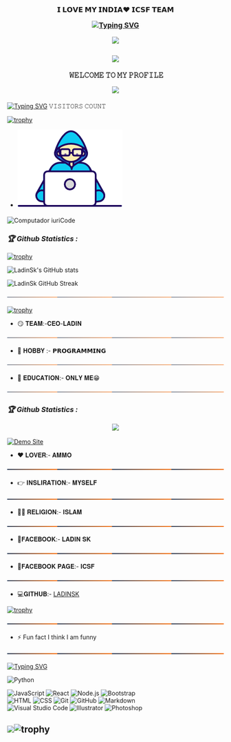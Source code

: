 <h3 align="center">𝗜 𝗟𝗢𝗩𝗘 𝗠𝗬 𝗜𝗡𝗗𝗜𝗔❤️ 𝗜𝗖𝗦𝗙 𝗧𝗘𝗔𝗠
  
<a href="https://git.io/typing-svg"><img src="https://readme-typing-svg.demolab.com?font=Fira+Code&pause=1000&width=435&lines=𝐋𝐀𝐃𝐈𝐍+𝐈𝐂𝐒𝐅+𝐂𝐄𝐎;MY+LOVE+ALLHA;KING+OFF+SEX%3A)+BRAND;FUCK+U+BBY;It'+Ladin+BRAND" alt="Typing SVG" /></a>
<p align="center"><img src="https://img.shields.io/badge/MADE%20IN INDIA-SPAMMAR AND PROGRAMMER-green?colorA=%23ff0000&colorB=%23017e40&style=flat-square">

<h3 align="center">

<img src="https://emoji.discord.st/emojis/768b108d-274f-4f44-a634-8477b16efce7.gif" width="25">

&nbsp; 𝚆𝙴𝙻𝙲𝙾𝙼𝙴 𝚃𝙾 𝙼𝚈 𝙿𝚁𝙾𝙵𝙸𝙻𝙴&nbsp;

<img src="https://emoji.discord.st/emojis/768b108d-274f-4f44-a634-8477b16efce7.gif" width="25">

</h3>

[![Typing SVG](https://readme-typing-svg.herokuapp.com?font=Neuton&size=25&color=30FF40&background=000000&center=true&vCenter=true&width=360&height=60&lines=Hello+World%2C+I'm+PICCI-𐀵𗐵𚰵𘠵𖀵𖠵𙰫Here+🤙;𝙸𝚃'𝚜+𝙽𝙾𝚃+𝙰+𝙹𝚄𝚂𝚃+𝙽𝙰𝙼𝙴+𝙱𝚁𝙾+🥱;𝙸𝚃'𝚜+𝙰+𝙱𝚁𝙰𝙽𝙳+🔥;Respect+𝐋𝐀𝐃𝐈𝐍-CYBER+🥀;Today+I+Will+Tell+You+😇;Please+Follow+My+GitHub+🙏;Thanks+My+All+Friend+🤙+🥰;Love+From+INDIA🇳🇪)](https://git.io/typing-svg)
𝚅𝙸𝚂𝙸𝚃𝙾𝚁𝚂 𝙲𝙾𝚄𝙽𝚃

<a href="https://github.com/LadinSk/LADIN-404"><img title="trophy" src="https://github-profile-trophy.vercel.app/?username=ARIYAN-404-CYBER&theme=monokai"></a>

</p>

- ![Alt text](https://github.com/MRVIVEK-CODER/MRVIVEK-CODER/raw/main/Developer.gif)

<img src="https://i.pinimg.com/originals/77/ca/a3/77caa32884d735d439ade45ba37feaf2.gif" min-width="1500px" max-width="1500px" width="1500px" align="middle" alt="Computador iuriCode">


<h3><b><i>🏆 Github Statistics :</i></b></h3>

<a href="https://github.com/LadinSk/LADIN-404"><img title="trophy" src="https://github-profile-trophy.vercel.app/?username=ARIYAN-404-CYBER&theme=monokai"></a>


![LadinSk's GitHub stats](https://github-readme-stats.vercel.app/api?username=LADINSK&show_icons=true&theme=chartreuse-dark)  

![LadinSk GitHub Streak](https://github-readme-streak-stats.herokuapp.com/?user=Ladinsk&theme=radical)

<img align="center" alt="line" src="https://github.com/DalpatRathore/dalpatrathore/blob/main/assets/images/line-2.svg">

<a href="https://github.com/LadinSk/LADIN-404"><img title="trophy" src="https://github-profile-trophy.vercel.app/?username=ARIYAN-404-CYBER&theme=monokai"></a>

 
- 😏 𝐓𝐄𝐀𝐌:-𝐂𝐄𝐎-𝐋𝐀𝐃𝐈𝐍
 
<img align="center" alt="line" src="https://github.com/DalpatRathore/dalpatrathore/blob/main/assets/images/line-2.svg">
 
- 🤨 𝐇𝐎𝐁𝐁𝐘 :- 𝗣𝗥𝗢𝗚𝗥𝗔𝗠𝗠𝗜𝗡𝗚
 
<img align="center" alt="line" src="https://github.com/DalpatRathore/dalpatrathore/blob/main/assets/images/line-2.svg">
 
- 📕 𝐄𝐃𝐔𝐂𝐀𝐓𝐈𝐎𝐍:- 𝐎𝐍𝐋𝐘 𝐌𝐄😁
 
<img align="center" alt="line" src="https://github.com/DalpatRathore/dalpatrathore/blob/main/assets/images/line-2.svg">

<h3><b><i>🏆 Github Statistics :</i></b></h3>
<p align="center">
  <img src="https://i.imgur.com/GZHodUG.png" width="100px"/><p align="center">
  

[![Demo Site](https://user-images.githubusercontent.com/20955511/114579753-dbac8780-9c86-11eb-97dd-207039f67d20.gif "Demo Site")](http://streak-stats.demolab.com/demo/)

 
- ❤ 𝐋𝐎𝐕𝐄𝐑:- 𝐀𝐌𝐌𝐎
 
<img align="center" alt="line" src="https://github.com/DalpatRathore/dalpatrathore/blob/main/assets/images/line-2.svg">
 
- 👉 𝐈𝐍𝐒𝐋𝐈𝐑𝐀𝐓𝐈𝐎𝐍:- 𝐌𝐘𝐒𝐄𝐋𝐅
 
<img align="center" alt="line" src="https://github.com/DalpatRathore/dalpatrathore/blob/main/assets/images/line-2.svg">
 
- 🤲🏻 𝐑𝐄𝐋𝐈𝐆𝐈𝐎𝐍:- 𝐈𝐒𝐋𝐀𝐌
 
<img align="center" alt="line" src="https://github.com/DalpatRathore/dalpatrathore/blob/main/assets/images/line-2.svg">
 
- 📱𝐅𝐀𝐂𝐄𝐁𝐎𝐎𝐊:- 𝐋𝐀𝐃𝐈𝐍 𝐒𝐊
 
<img align="center" alt="line" src="https://github.com/DalpatRathore/dalpatrathore/blob/main/assets/images/line-2.svg">
 
- 📱𝐅𝐀𝐂𝐄𝐁𝐎𝐎𝐊 𝐏𝐀𝐆𝐄:- 𝐈𝐂𝐒𝐅
 
<img align="center" alt="line" src="https://github.com/DalpatRathore/dalpatrathore/blob/main/assets/images/line-2.svg">
 
- 💻𝐆𝐈𝐓𝐇𝐔𝐁:- [LADINSK](https://github.com/LadinSk)

 <a href="https://github.com/LadinSk/LADIN-404"><img title="trophy" src="https://github-profile-trophy.vercel.app/?username=ARIYAN-404-CYBER&theme=monokai"></a>
 
<img align="center" alt="line" src="https://github.com/DalpatRathore/dalpatrathore/blob/main/assets/images/line-2.svg">
 
- ⚡ Fun fact I think I am funny
 
<img align="center" alt="line" src="https://github.com/DalpatRathore/dalpatrathore/blob/main/assets/images/line-2.svg">

[![Typing SVG](https://readme-typing-svg.herokuapp.com?font=Fira+Code&pause=1000&width=435&lines=𝐖𝐄𝐋𝐂𝐎𝐌𝐄+𝐓𝐎+𝐋𝐀𝐃𝐈𝐍+𝐆𝐈𝐓𝐇𝐔𝐁+𝐁𝐑𝐎🇳🇪)](https://github.com/LadinSk)

 
 ![Python](https://img.shields.io/badge/-Python-05122A?style=flat&logo=python)

![JavaScript](https://img.shields.io/badge/-JavaScript-05122A?style=flat&logo=javascript) 
![React](https://img.shields.io/badge/-React-05122A?style=flat&logo=react) 
![Node.js](https://img.shields.io/badge/-Node.js-05122A?style=flat&logo=node.js) 
![Bootstrap](https://img.shields.io/badge/-Bootstrap-05122A?style=flat&logo=bootstrap&logoColor=563D7C)\
![HTML](https://img.shields.io/badge/-HTML-05122A?style=flat&logo=HTML5) 
![CSS](https://img.shields.io/badge/-CSS-05122A?style=flat&logo=CSS3&logoColor=1572B6) 
![Git](https://img.shields.io/badge/-Git-05122A?style=flat&logo=git) 
![GitHub](https://img.shields.io/badge/-GitHub-05122A?style=flat&logo=github) 
![Markdown](https://img.shields.io/badge/-Markdown-05122A?style=flat&logo=markdown)\
![Visual Studio Code](https://img.shields.io/badge/-Visual%20Studio%20Code-05122A?style=flat&logo=visual-studio-code&logoColor=007ACC) 
![Illustrator](https://img.shields.io/badge/-Illustrator-05122A?style=flat&logo=adobe-illustrator) 
![Photoshop](https://img.shields.io/badge/-Photoshop-05122A?style=flat&logo=adobe-photoshop) 
<h2> <img width="25" src="https://github.com/DalpatRathore/dalpatrathore/blob/main/a

<a href="https://github.com/LadinSk/LADIN-404"><img title="trophy" src="https://github-profile-trophy.vercel.app/?username=ARIYAN-404-CYBER&theme=monokai"></a>
